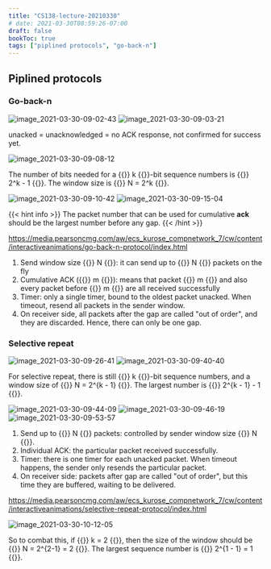 ```yaml
---
title: "CS138-lecture-20210330"
# date: 2021-03-30T08:59:26-07:00
draft: false
bookToc: true
tags: ["piplined protocols", "go-back-n"]
---
```


## Piplined protocols

### Go-back-n

![image_2021-03-30-09-02-43](/notes/image_2021-03-30-09-02-43.png)
![image_2021-03-30-09-03-21](/notes/image_2021-03-30-09-03-21.png)

unacked = unacknowledged = no ACK response, not confirmed for success yet.

![image_2021-03-30-09-08-12](/notes/image_2021-03-30-09-08-12.png)

The number of bits needed for a {{<k>}} k {{</k>}}-bit sequence numbers is {{<k>}} 2^k - 1 {{</k>}}.
The window size is {{<k>}} N = 2^k {{</k>}}.

![image_2021-03-30-09-10-42](/notes/image_2021-03-30-09-10-42.png)
![image_2021-03-30-09-15-04](/notes/image_2021-03-30-09-15-04.png)

{{< hint info >}}
The packet number that can be used for cumulative **ack** should be the largest number before any gap.
{{< /hint >}}

https://media.pearsoncmg.com/aw/ecs_kurose_compnetwork_7/cw/content/interactiveanimations/go-back-n-protocol/index.html

1. Send window size {{<k>}} N {{</k>}}: it can send up to {{<k>}} N {{</k>}} packets on the fly
2. Cumulative ACK ({{<k>}} m {{</k>}}): means 
that
packet {{<k>}} m {{</k>}} and also every packet before {{<k>}} m {{</k>}} are all received successfully
3. Timer: only a single timer, bound to the oldest packet unacked.
When timeout, resend all packets in the sender window.
4. On receiver side, all packets after the gap are called "out of order", and they are discarded. 
Hence, there can only be one gap.

### Selective repeat

![image_2021-03-30-09-26-41](/notes/image_2021-03-30-09-26-41.png)
![image_2021-03-30-09-40-40](/notes/image_2021-03-30-09-40-40.png)

For selective repeat, there is still {{<k>}} k {{</k>}}-bit sequence numbers, and a window size of {{<k>}} N = 2^{k - 1} {{</k>}}.
The largest number is {{<k>}} 2^{k - 1} - 1 {{</k>}}.

![image_2021-03-30-09-44-09](/notes/image_2021-03-30-09-44-09.png)
![image_2021-03-30-09-46-19](/notes/image_2021-03-30-09-46-19.png)
![image_2021-03-30-09-53-57](/notes/image_2021-03-30-09-53-57.png)

1. Send up to {{<k>}} N {{</k>}} packets: controlled by sender window size {{<k>}} N {{</k>}}.
2. Individual ACK: the particular packet received successfully.
3. Timer: there is one timer for each unacked packet.
When timeout happens, the sender only resends the particular packet.
4. On receiver side: packets after gap are called "out of order", but this time they are buffered, waiting to be delivered.

https://media.pearsoncmg.com/aw/ecs_kurose_compnetwork_7/cw/content/interactiveanimations/selective-repeat-protocol/index.html

![image_2021-03-30-10-12-05](/notes/image_2021-03-30-10-12-05.png)

So to combat this, if {{<k>}} k = 2 {{</k>}}, then the size of the window should be {{<k>}} N = 2^{2-1} = 2 {{</k>}}.
The largest sequence number is {{<k>}} 2^{1 - 1} = 1 {{</k>}}.




